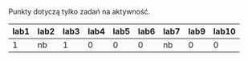 Punkty dotyczą tylko zadań na aktywność.

| lab1 | lab2 | lab3 | lab4 | lab5 | lab6 | lab7 | lab9 | lab10 |
|------|------|------|------|------|------|------|------|-------|
|    1 | nb   |    1 |    0 |    0 |    0 | nb   |    0 |     0 |
